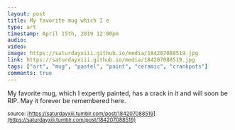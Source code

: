 ```yaml
---
layout: post
title: My favorite mug which I e
type: art
timestamp: April 15th, 2019 12:00pm
audio: 
video: 
image: https://saturdayxiii.github.io/media/184207088519.jpg
link: https://saturdayxiii.github.io/media/184207088519.jpg
tags: ["art", "mug", "pastel", "paint", "ceramic", "crankpots"]
comments: true
---
```

My favorite mug, which I expertly painted, has a crack in it and will soon be RIP.
May it forever be remembered here.
 
  
<small>source: [https://saturdayxiii.tumblr.com/post/184207088519](https://saturdayxiii.tumblr.com/post/184207088519)</small>